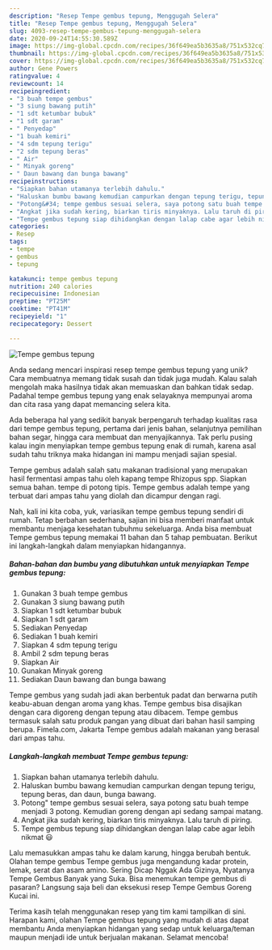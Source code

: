 ```yaml
---
description: "Resep Tempe gembus tepung, Menggugah Selera"
title: "Resep Tempe gembus tepung, Menggugah Selera"
slug: 4093-resep-tempe-gembus-tepung-menggugah-selera
date: 2020-09-24T14:55:30.589Z
image: https://img-global.cpcdn.com/recipes/36f649ea5b3635a8/751x532cq70/tempe-gembus-tepung-foto-resep-utama.jpg
thumbnail: https://img-global.cpcdn.com/recipes/36f649ea5b3635a8/751x532cq70/tempe-gembus-tepung-foto-resep-utama.jpg
cover: https://img-global.cpcdn.com/recipes/36f649ea5b3635a8/751x532cq70/tempe-gembus-tepung-foto-resep-utama.jpg
author: Gene Powers
ratingvalue: 4
reviewcount: 14
recipeingredient:
- "3 buah tempe gembus"
- "3 siung bawang putih"
- "1 sdt ketumbar bubuk"
- "1 sdt garam"
- " Penyedap"
- "1 buah kemiri"
- "4 sdm tepung terigu"
- "2 sdm tepung beras"
- " Air"
- " Minyak goreng"
- " Daun bawang dan bunga bawang"
recipeinstructions:
- "Siapkan bahan utamanya terlebih dahulu."
- "Haluskan bumbu bawang kemudian campurkan dengan tepung terigu, tepung beras, dan daun, bunga bawang."
- "Potong&#34; tempe gembus sesuai selera, saya potong satu buah tempe menjadi 3 potong. Kemudian goreng dengan api sedang sampai matang."
- "Angkat jika sudah kering, biarkan tiris minyaknya. Lalu taruh di piring."
- "Tempe gembus tepung siap dihidangkan dengan lalap cabe agar lebih nikmat 😃"
categories:
- Resep
tags:
- tempe
- gembus
- tepung

katakunci: tempe gembus tepung 
nutrition: 240 calories
recipecuisine: Indonesian
preptime: "PT25M"
cooktime: "PT41M"
recipeyield: "1"
recipecategory: Dessert

---
```



![Tempe gembus tepung](https://img-global.cpcdn.com/recipes/36f649ea5b3635a8/751x532cq70/tempe-gembus-tepung-foto-resep-utama.jpg)

Anda sedang mencari inspirasi resep tempe gembus tepung yang unik? Cara membuatnya memang tidak susah dan tidak juga mudah. Kalau salah mengolah maka hasilnya tidak akan memuaskan dan bahkan tidak sedap. Padahal tempe gembus tepung yang enak selayaknya mempunyai aroma dan cita rasa yang dapat memancing selera kita.

Ada beberapa hal yang sedikit banyak berpengaruh terhadap kualitas rasa dari tempe gembus tepung, pertama dari jenis bahan, selanjutnya pemilihan bahan segar, hingga cara membuat dan menyajikannya. Tak perlu pusing kalau ingin menyiapkan tempe gembus tepung enak di rumah, karena asal sudah tahu triknya maka hidangan ini mampu menjadi sajian spesial.

Tempe gembus adalah salah satu makanan tradisional yang merupakan hasil fermentasi ampas tahu oleh kapang tempe Rhizopus spp. Siapkan semua bahan. tempe di potong tipis. Tempe gembus adalah tempe yang terbuat dari ampas tahu yang diolah dan dicampur dengan ragi.


Nah, kali ini kita coba, yuk, variasikan tempe gembus tepung sendiri di rumah. Tetap berbahan sederhana, sajian ini bisa memberi manfaat untuk membantu menjaga kesehatan tubuhmu sekeluarga. Anda bisa membuat Tempe gembus tepung memakai 11 bahan dan 5 tahap pembuatan. Berikut ini langkah-langkah dalam menyiapkan hidangannya.

<!--inarticleads1-->

##### Bahan-bahan dan bumbu yang dibutuhkan untuk menyiapkan Tempe gembus tepung:

1. Gunakan 3 buah tempe gembus
1. Gunakan 3 siung bawang putih
1. Siapkan 1 sdt ketumbar bubuk
1. Siapkan 1 sdt garam
1. Sediakan  Penyedap
1. Sediakan 1 buah kemiri
1. Siapkan 4 sdm tepung terigu
1. Ambil 2 sdm tepung beras
1. Siapkan  Air
1. Gunakan  Minyak goreng
1. Sediakan  Daun bawang dan bunga bawang


Tempe gembus yang sudah jadi akan berbentuk padat dan berwarna putih keabu-abuan dengan aroma yang khas. Tempe gembus bisa disajikan dengan cara digoreng dengan tepung atau dibacem. Tempe gembus termasuk salah satu produk pangan yang dibuat dari bahan hasil samping berupa. Fimela.com, Jakarta Tempe gembus adalah makanan yang berasal dari ampas tahu. 

<!--inarticleads2-->

##### Langkah-langkah membuat Tempe gembus tepung:

1. Siapkan bahan utamanya terlebih dahulu.
1. Haluskan bumbu bawang kemudian campurkan dengan tepung terigu, tepung beras, dan daun, bunga bawang.
1. Potong&#34; tempe gembus sesuai selera, saya potong satu buah tempe menjadi 3 potong. Kemudian goreng dengan api sedang sampai matang.
1. Angkat jika sudah kering, biarkan tiris minyaknya. Lalu taruh di piring.
1. Tempe gembus tepung siap dihidangkan dengan lalap cabe agar lebih nikmat 😃


Lalu memasukkan ampas tahu ke dalam karung, hingga berubah bentuk. Olahan tempe gembus Tempe gembus juga mengandung kadar protein, lemak, serat dan asam amino. Sering Dicap Nggak Ada Gizinya, Nyatanya Tempe Gembus Banyak yang Suka. Bisa menemukan tempe gembus di pasaran? Langsung saja beli dan eksekusi resep Tempe Gembus Goreng Kucai ini. 

Terima kasih telah menggunakan resep yang tim kami tampilkan di sini. Harapan kami, olahan Tempe gembus tepung yang mudah di atas dapat membantu Anda menyiapkan hidangan yang sedap untuk keluarga/teman maupun menjadi ide untuk berjualan makanan. Selamat mencoba!
